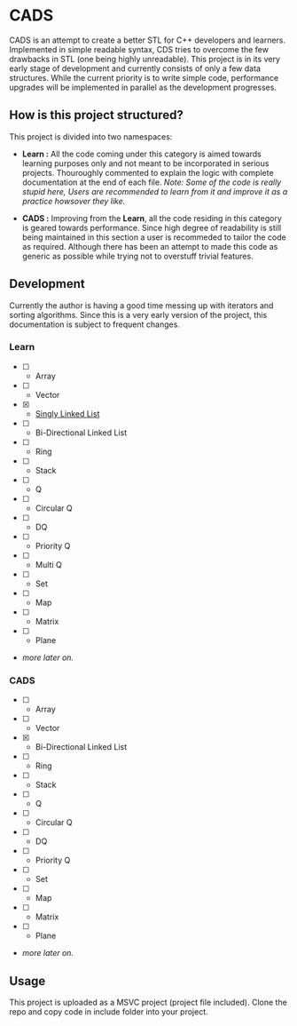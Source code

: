 # CADS

CADS is an attempt to create a better STL for C++ developers and learners.
Implemented in simple readable syntax, CDS tries to overcome the few drawbacks in STL (one being highly unreadable).
This project is in its very early stage of development and currently consists of only a few data structures.
While the current priority is to write simple code, performance upgrades will be implemented in parallel as the development progresses.

## How is this project structured?
This project is divided into two namespaces:
- **Learn :** All the code coming under this category is aimed towards learning purposes only and not meant to be incorporated in serious projects.
Thouroughly commented to explain the logic with complete documentation at the end of each file.
*Note: Some of the code is really stupid here, Users are recommended to learn from it and improve it as a practice howsover they like.*

- **CADS :** Improving from the **Learn**, all the code residing in this category is geared towards performance. Since high degree of readability is
still being maintained in this section a user is recommeded to tailor the code as required. Although there has been an attempt to made this code as generic
as possible while trying not to overstuff trivial features.

## Development
Currently the author is having a good time messing up with iterators and sorting algorithms.
Since this is a very early version of the project, this documentation is subject to frequent changes.

### Learn
- [ ] - Array
- [ ] - Vector
- [x] - [Singly Linked List]()
- [ ] - Bi-Directional Linked List
- [ ] - Ring
- [ ] - Stack
- [ ] - Q
- [ ] - Circular Q
- [ ] - DQ
- [ ] - Priority Q
- [ ] - Multi Q
- [ ] - Set
- [ ] - Map
- [ ] - Matrix
- [ ] - Plane
- *more later on.*

### CADS
- [ ] - Array
- [ ] - Vector
- [x] - Bi-Directional Linked List
- [ ] - Ring
- [ ] - Stack
- [ ] - Q
- [ ] - Circular Q
- [ ] - DQ
- [ ] - Priority Q
- [ ] - Set
- [ ] - Map
- [ ] - Matrix
- [ ] - Plane
- *more later on.*


## Usage
This project is uploaded as a MSVC project (project file included).
Clone the repo and copy code in include folder into your project.